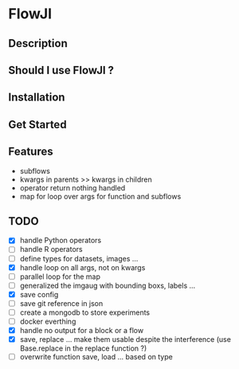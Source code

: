 # FlowJl

## Description

## Should I use FlowJl ?

## Installation

## Get Started

## Features
- subflows
- kwargs in parents >> kwargs in children
- operator return nothing handled
- map for loop over args for function and subflows

## TODO

- [x] handle Python operators
- [ ] handle R operators
- [ ] define types for datasets, images ...
- [x] handle loop on all args, not on kwargs
- [ ] parallel loop for the map
- [ ] generalized the imgaug with bounding boxs, labels ...
- [x] save config
- [ ] save git reference in json
- [ ] create a mongodb to store experiments
- [ ] docker everthing
- [x] handle no output for a block or a flow
- [x] save, replace ... make them usable despite the interference (use Base.replace in the replace function ?)
- [ ] overwrite function save, load ... based on type
